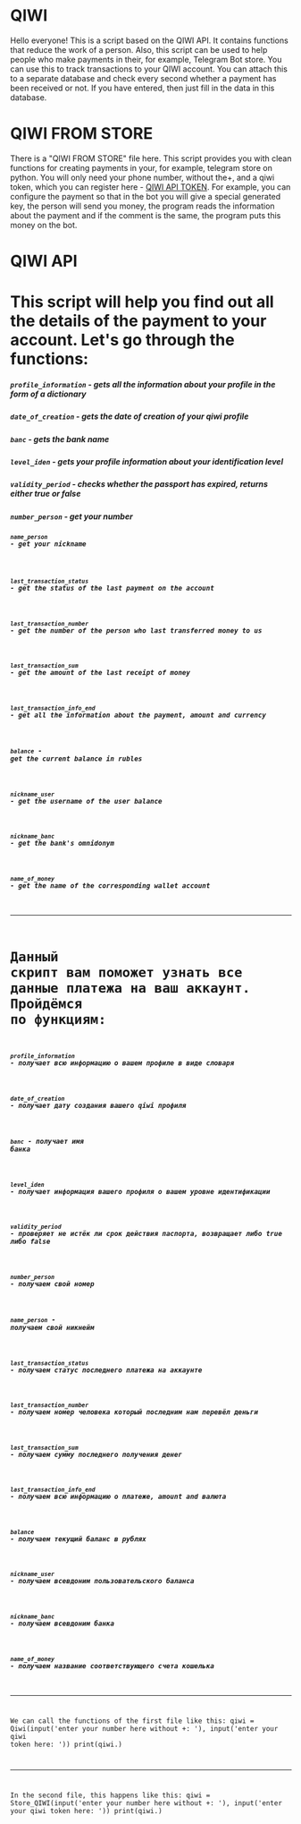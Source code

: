 # QIWI
Hello everyone! This is a script based on the QIWI API. It contains functions that reduce 
the work of a person. Also, this script can be used to help people who make payments in their, for example, Telegram Bot store.
You can use this to track transactions to your QIWI account. You can attach this to a separate database and check every second whether a payment has been received or not. If you have entered, then just fill in the data in this database.


# QIWI FROM STORE
There is a "QIWI FROM STORE" file here. This script provides you with clean functions for creating payments in your, for example, 
telegram store on python. You will only need your phone number, without the+, and a qiwi token, which you can register here - 
[QIWI API TOKEN](https://qiwi.com/api). For example, you can configure the payment so that in the bot you will give a special generated key, the 
person will send you money, the program reads the information about the payment and if the comment is the same, the program puts 
this money on the bot.


# QIWI API
# This script will help you find out all the details of the payment to your account. Let's go through the functions:
##### <code>profile_information</code> - gets all the information about your profile in the form of a dictionary
##### <code>date_of_creation</code> - gets the date of creation of your qiwi profile
##### <code>banc</code> - gets the bank name
##### <code>level_iden</code> - gets your profile information about your identification level
##### <code>validity_period</code> - checks whether the passport has expired, returns either true or false
##### <code>number_person</code> - get your number
##### <code><code>name_person</code> - get your nickname
##### <code>last_transaction_status</code> - get the status of the last payment on the account
##### <code>last_transaction_number</code> - get the number of the person who last transferred money to us 
##### <code>last_transaction_sum</code> - get the amount of the last receipt of money
##### <code>last_transaction_info_end</code> - get all the information about the payment, amount and currency
##### <code>balance</code> - get the current balance in rubles
##### <code>nickname_user</code> - get the username of the user balance
##### <code>nickname_banc</code> - get the bank's omnidonym
##### <code>name_of_money</code> - get the name of the corresponding wallet account
***
# Данный скрипт вам поможет узнать все данные платежа на ваш аккаунт. Пройдёмся по функциям:
##### <code>profile_information</code> - получает всю информацию о вашем профиле в виде словаря
##### <code>date_of_creation</code> - получает дату создания вашего qiwi профиля
##### <code>banc</code> - получает имя банка
##### <code>level_iden</code> - получает информация вашего профиля о вашем уровне идентификации
##### <code>validity_period</code> - проверяет не истёк ли срок действия паспорта, возвращает либо true либо false
##### <code>number_person</code> - получаем свой номер
##### <code>name_person</code> - получаем свой никнейм
##### <code>last_transaction_status</code> - получаем статус последнего платежа на аккаунте
##### <code>last_transaction_number</code> - получаем номер человека который последним нам перевёл деньги
##### <code>last_transaction_sum</code> - получаем сумму последнего получения денег
##### <code>last_transaction_info_end</code> - получаем всю информацию о платеже, amount and валюта
##### <code>balance</code> - получаем текущий баланс в рублях
##### <code>nickname_user</code> - получаем всевдоним пользовательского баланса
##### <code>nickname_banc</code> - получаем всевдоним банка
##### <code>name_of_money</code> - получаем название соответствующего счета кошелька
***
We can call the functions of the first file like this:
qiwi = Qiwi(input('enter your number here without +: '), input('enter your qiwi token here: '))
print(qiwi.<function name>)
***
In the second file, this happens like this:
qiwi = Store_QIWI(input('enter your number here without +: '), input('enter your qiwi token here:  '))
print(qiwi.<function name>)
